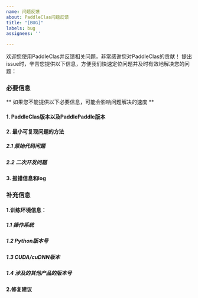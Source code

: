 ```yaml
---
name: 问题反馈
about: PaddleClas问题反馈
title: "[BUG]"
labels: bug
assignees: ''

---
```


欢迎您使用PaddleClas并反馈相关问题，非常感谢您对PaddleClas的贡献！
提出issue时，辛苦您提供以下信息，方便我们快速定位问题并及时有效地解决您的问题：
<!-- 写在这对符号中的内容会被隐藏 -->
### 必要信息
** 如果您不能提供以下必要信息，可能会影响问题解决的速度 **
#### 1. PaddleClas版本以及PaddlePaddle版本
<!-- 请您提供您使用的版本号或分支信息，如PaddleClas release/2.2和PaddlePaddle 2.1.0 -->
#### 2. 最小可复现问题的方法
##### 2.1 原始代码问题
<!-- 如果您在使用PaddleClas原始代码中遇到问题，请说明您的使用方法和用到的配置文件。如果您对配置文件做了修改也请一并说明 -->
##### 2.2 二次开发问题
<!-- 如果您对PaddleClas进行了二次开发，请您整理二次开发的部分，仅保留最小可复现问题的代码。 -->
#### 3. 报错信息和log
<!-- 请您提供报错信息的摘录或截图，运行log文件等内容 -->
### 补充信息
<!-- 您可以选择填写以下信息，这会对问题的解决有所帮助 -->
#### 1.训练环境信息：
##### 1.1 操作系统  <!-- 如Linux/Windows/MacOS -->
##### 1.2 Python版本号  <!-- 如Python3.6/7/8 -->
##### 1.3 CUDA/cuDNN版本  <!-- 如CUDA10.2/cuDNN 7.6.5等 -->
##### 1.4 涉及的其他产品的版本号
<!-- 如您在使用PaddleClas的同时还在使用其他产品，如PaddleServing、PaddleInference等，请您提供其版本号 ->>
### PR和修复建议
#### 1.PR
<!-- 我们非常欢迎您为PaddleClas贡献代码，您可以参考社区贡献指南(https://github.com/PaddlePaddle/PaddleClas/blob/release/2.3/docs/zh_CN/advanced_tutorials/how_to_contribute.md)为PaddleClas贡献代码，并将PR链接贴在此处。 -->
#### 2.修复建议
<!-- 如果您对修复有任何建议，也请您不吝赐教 -->
